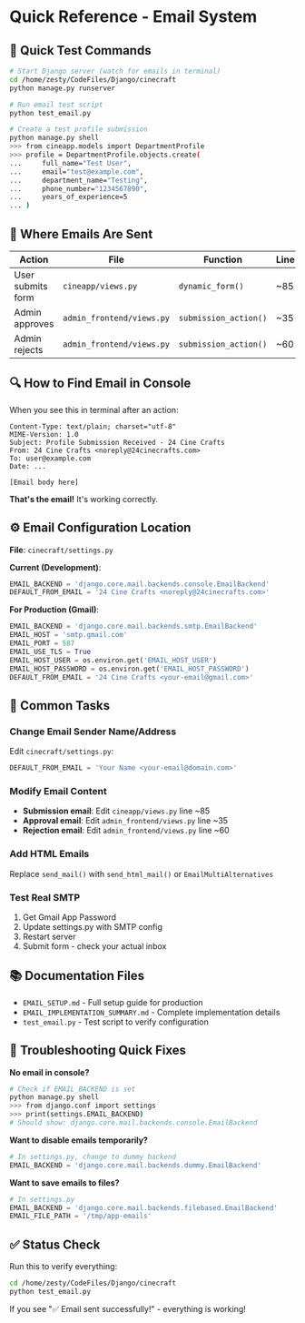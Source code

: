 # Quick Reference - Email System

## 🚀 Quick Test Commands

```bash
# Start Django server (watch for emails in terminal)
cd /home/zesty/CodeFiles/Django/cinecraft
python manage.py runserver

# Run email test script
python test_email.py

# Create a test profile submission
python manage.py shell
>>> from cineapp.models import DepartmentProfile
>>> profile = DepartmentProfile.objects.create(
...     full_name="Test User",
...     email="test@example.com",
...     department_name="Testing",
...     phone_number="1234567890",
...     years_of_experience=5
... )
```

## 📧 Where Emails Are Sent

| Action | File | Function | Line |
|--------|------|----------|------|
| User submits form | `cineapp/views.py` | `dynamic_form()` | ~85 |
| Admin approves | `admin_frontend/views.py` | `submission_action()` | ~35 |
| Admin rejects | `admin_frontend/views.py` | `submission_action()` | ~60 |

## 🔍 How to Find Email in Console

When you see this in terminal after an action:
```
Content-Type: text/plain; charset="utf-8"
MIME-Version: 1.0
Subject: Profile Submission Received - 24 Cine Crafts
From: 24 Cine Crafts <noreply@24cinecrafts.com>
To: user@example.com
Date: ...

[Email body here]
```
**That's the email!** It's working correctly.

## ⚙️ Email Configuration Location

**File**: `cinecraft/settings.py`

**Current (Development)**:
```python
EMAIL_BACKEND = 'django.core.mail.backends.console.EmailBackend'
DEFAULT_FROM_EMAIL = '24 Cine Crafts <noreply@24cinecrafts.com>'
```

**For Production (Gmail)**:
```python
EMAIL_BACKEND = 'django.core.mail.backends.smtp.EmailBackend'
EMAIL_HOST = 'smtp.gmail.com'
EMAIL_PORT = 587
EMAIL_USE_TLS = True
EMAIL_HOST_USER = os.environ.get('EMAIL_HOST_USER')
EMAIL_HOST_PASSWORD = os.environ.get('EMAIL_HOST_PASSWORD')
DEFAULT_FROM_EMAIL = '24 Cine Crafts <your-email@gmail.com>'
```

## 🎯 Common Tasks

### Change Email Sender Name/Address
Edit `cinecraft/settings.py`:
```python
DEFAULT_FROM_EMAIL = 'Your Name <your-email@domain.com>'
```

### Modify Email Content
- **Submission email**: Edit `cineapp/views.py` line ~85
- **Approval email**: Edit `admin_frontend/views.py` line ~35
- **Rejection email**: Edit `admin_frontend/views.py` line ~60

### Add HTML Emails
Replace `send_mail()` with `send_html_mail()` or `EmailMultiAlternatives`

### Test Real SMTP
1. Get Gmail App Password
2. Update settings.py with SMTP config
3. Restart server
4. Submit form - check your actual inbox

## 📚 Documentation Files

- `EMAIL_SETUP.md` - Full setup guide for production
- `EMAIL_IMPLEMENTATION_SUMMARY.md` - Complete implementation details
- `test_email.py` - Test script to verify configuration

## 🐛 Troubleshooting Quick Fixes

**No email in console?**
```bash
# Check if EMAIL_BACKEND is set
python manage.py shell
>>> from django.conf import settings
>>> print(settings.EMAIL_BACKEND)
# Should show: django.core.mail.backends.console.EmailBackend
```

**Want to disable emails temporarily?**
```python
# In settings.py, change to dummy backend
EMAIL_BACKEND = 'django.core.mail.backends.dummy.EmailBackend'
```

**Want to save emails to files?**
```python
# In settings.py
EMAIL_BACKEND = 'django.core.mail.backends.filebased.EmailBackend'
EMAIL_FILE_PATH = '/tmp/app-emails'
```

## ✅ Status Check

Run this to verify everything:
```bash
cd /home/zesty/CodeFiles/Django/cinecraft
python test_email.py
```

If you see "✅ Email sent successfully!" - everything is working!
